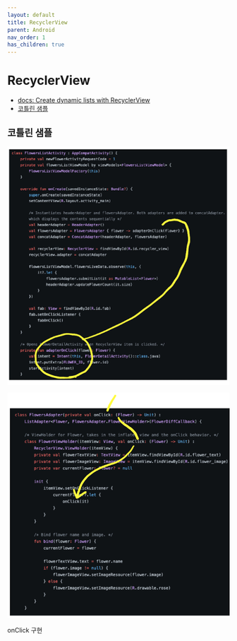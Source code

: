 ```yaml
---
layout: default
title: RecyclerView
parent: Android
nav_order: 1
has_children: true
---
```


# RecyclerView

- [docs: Create dynamic lists with RecyclerView](https://developer.android.com/develop/ui/views/layout/recyclerview)
- [코틀린 샘플](https://github.com/android/views-widgets-samples/tree/main/RecyclerViewKotlin/)

## 코틀린 샘플

![](../../assets/images/FlowersListActivity.png)

![](../../assets/images/FlowersAdapter.png)

onClick 구현
